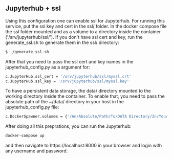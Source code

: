 ## Jupyterhub + ssl

Using this configuration one can enable ssl for Jupyterhub. For running
this service, put the ssl key and cert in the ssl/ folder. In the docker compose
file the ssl folder mounted and as a volume to a directory inside the container
('/srv/jupyterhub/ssl/'). If you don't have ssl cert and key, run the generate_ssl.sh
to generate them in the ssl/ directory:

```bash
$ ./generate_ssl.sh
```
After that you need to pass the ssl cert and key names in the jupyterhub_config.py
as a argument for:

```bash
c.JupyterHub.ssl_cert = '/srv/jupyterhub/ssl/myssl.crt'
c.JupyterHub.ssl_key = '/srv/jupyterhub/ssl/myssl.key'
```
To have a persistent data storage, the data/ directory mounted to the working
directory inside the container. To enable that, you need to pass the absolute path
of the ~/data/ directory in your host in the jupyterhub_config.py file:

```bash
c.DockerSpawner.volumes = {'/An/Absolute/Path/To/DATA Directory/In/Your host':'/home/jovyan/work'}
```

After doing all this preprations, you can run the Jupyterhub:

```bash
docker-compose up
```
and then navigate to https://localhost:8000 in your browser and login with any
username and password.
